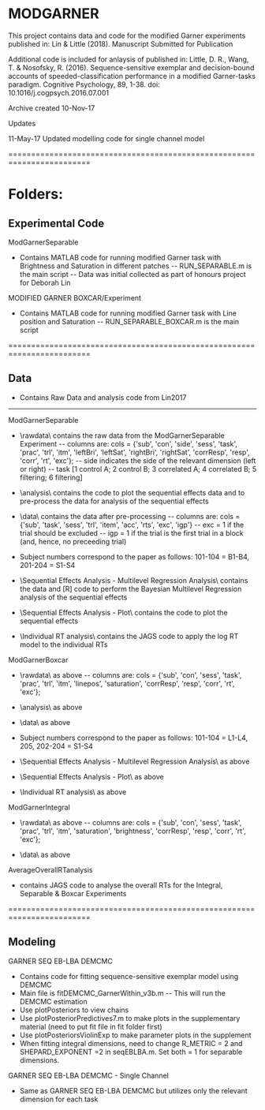 # MODGARNER
This project contains data and code for the modified Garner experiments published in:
Lin & Little (2018). Manuscript Submitted for Publication

Additional code is included for anlaysis of published in:
Little, D. R., Wang, T. & Nosofsky, R. (2016). Sequence-sensitive exemplar and decision-bound accounts of speeded-classification performance in a modified Garner-tasks paradigm. Cognitive Psychology, 89, 1-38. doi: 10.1016/j.cogpsych.2016.07.001

Archive created 10-Nov-17

Updates

11-May-17 Updated modelling code for single channel model

========================================================================

Folders:
========================================================================
Experimental Code
------------------------------------------------------------------------
ModGarnerSeparable
- Contains MATLAB code for running modified Garner task with Brightness and Saturation in different patches
-- RUN_SEPARABLE.m is the main script
-- Data was initial collected as part of honours project for Deborah Lin

MODIFIED GARNER BOXCAR/Experiment
- Contains MATLAB code for running modified Garner task with Line position and Saturation
-- RUN_SEPARABLE_BOXCAR.m is the main script

========================================================================

Data
------------------------------------------------------------------------
- Contains Raw Data and analysis code from Lin2017
------------------------------------------------------------------------
ModGarnerSeparable
- \rawdata\ contains the raw data from the ModGarnerSeparable Experiment
-- columns are: 
cols = {'sub', 'con', 'side', 'sess', 'task', 'prac', 'trl', 'itm', 'leftBri', 'leftSat', 'rightBri', 'rightSat', 'corrResp', 'resp', 'corr', 'rt', 'exc'};
-- side indicates the side of the relevant dimension (left or right)
-- task [1 control A; 2 control B; 3 correlated A; 4 correlated B; 5 filtering; 6 filtering]

- \analysis\ contains the code to plot the sequential effects data and to pre-process the data for analysis of the sequential effects

- \data\ contains the data after pre-processing
-- columns are:
cols = {'sub', 'task', 'sess', 'trl', 'item', 'acc', 'rts', 'exc', 'igp'}
-- exc = 1 if the trial should be excluded
-- igp = 1 if the trial is the first trial in a block (and, hence, no preceeding trial)

- Subject numbers correspond to the paper as follows:
101-104 = B1-B4, 201-204 = S1-S4

- \Sequential Effects Analysis - Multilevel Regression Analysis\ contains the data and [R] code to perform the Bayesian Multilevel Regression analysis of the sequential effects
- \Sequential Effects Analysis - Plot\ contains the code to plot the sequential effects
- \Individual RT analysis\ contains the JAGS code to apply the log RT model to the individual RTs

ModGarnerBoxcar
- \rawdata\ as above
-- columns are:
cols = {'sub', 'con', 'sess', 'task', 'prac', 'trl', 'itm', 'linepos', 'saturation',  'corrResp', 'resp', 'corr', 'rt', 'exc'};

- \analysis\ as above
- \data\ as above
- Subject numbers correspond to the paper as follows:
101-104 = L1-L4, 205, 202-204 = S1-S4
- \Sequential Effects Analysis - Multilevel Regression Analysis\ as above
- \Sequential Effects Analysis - Plot\ as above
- \Individual RT analysis\ as above

ModGarnerIntegral
- \rawdata\ as above
-- columns are:
cols = {'sub', 'con', 'sess', 'task', 'prac', 'trl', 'itm', 'saturation', 'brightness',  'corrResp', 'resp', 'corr', 'rt', 'exc'};

- \data\ as above

AverageOverallRTanalysis
- contains JAGS code to analyse the overall RTs for the Integral, Separable & Boxcar Experiments


========================================================================

Modeling
------------------------------------------------------------------------
GARNER SEQ EB-LBA DEMCMC
- Contains code for fitting sequence-sensitive exemplar model using DEMCMC
- Main file is fitDEMCMC_GarnerWithin_v3b.m
-- This will run the DEMCMC estimation
- Use plotPosteriors to view chains
- Use plotPosteriorPredictives7.m to make plots in the supplementary material (need to put fit file in fit folder first)
- Use plotPosteriorsViolinExp to make parameter plots in the supplement
- When fitting integral dimensions, need to change R_METRIC = 2 and SHEPARD_EXPONENT =2 in seqEBLBA.m. Set both = 1 for separable dimensions.

GARNER SEQ EB-LBA DEMCMC - Single Channel
- Same as GARNER SEQ EB-LBA DEMCMC but utilizes only the relevant dimension for each task
